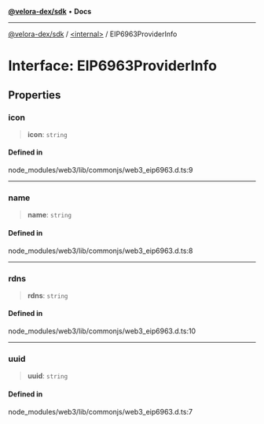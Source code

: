 [**@velora-dex/sdk**](../../README.md) • **Docs**

***

[@velora-dex/sdk](../../globals.md) / [\<internal\>](../README.md) / EIP6963ProviderInfo

# Interface: EIP6963ProviderInfo

## Properties

### icon

> **icon**: `string`

#### Defined in

node\_modules/web3/lib/commonjs/web3\_eip6963.d.ts:9

***

### name

> **name**: `string`

#### Defined in

node\_modules/web3/lib/commonjs/web3\_eip6963.d.ts:8

***

### rdns

> **rdns**: `string`

#### Defined in

node\_modules/web3/lib/commonjs/web3\_eip6963.d.ts:10

***

### uuid

> **uuid**: `string`

#### Defined in

node\_modules/web3/lib/commonjs/web3\_eip6963.d.ts:7
